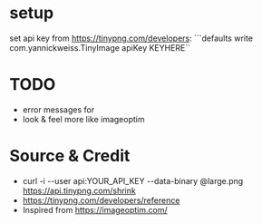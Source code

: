 # setup
set api key from https://tinypng.com/developers:
```defaults write com.yannickweiss.TinyImage apiKey KEYHERE``

# TODO
* error messages for
* look & feel more like imageoptim


# Source & Credit
* curl -i --user api:YOUR_API_KEY --data-binary @large.png https://api.tinypng.com/shrink
* https://tinypng.com/developers/reference
* Inspired from https://imageoptim.com/